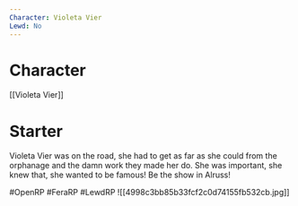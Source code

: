```yaml
---
Character: Violeta Vier
Lewd: No
---
```

# Character
[[Violeta Vier]]

# Starter
Violeta Vier was on the road, she had to get as far as she could from the orphanage and the damn work they made her do. She was important, she knew that, she wanted to be famous! Be the show in Alruss!

#OpenRP #FeraRP #LewdRP
![[4998c3bb85b33fcf2c0d74155fb532cb.jpg]]